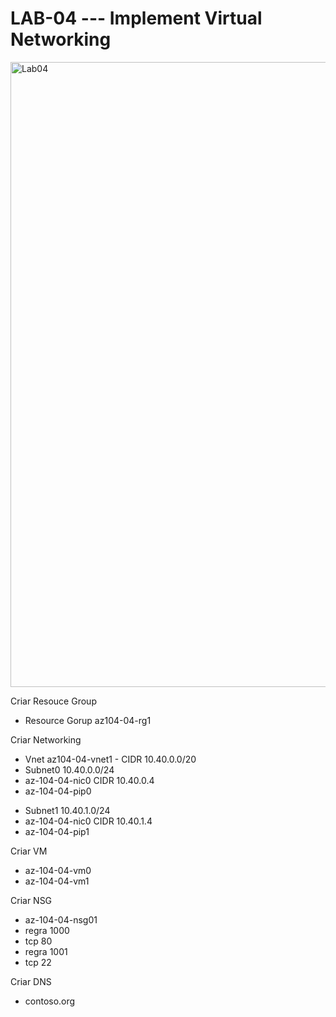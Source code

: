# LAB-04 --- Implement Virtual Networking

</p>
<img src="https://user-images.githubusercontent.com/91704169/228549661-8687ed46-4ab1-4002-8964-dd282877e9bd.png" min-width=1000px" max-width="100px" width="1000px" align="centter" alt="Lab04">

Criar Resouce Group
- Resource Gorup az104-04-rg1

Criar Networking
- Vnet az104-04-vnet1 - CIDR 10.40.0.0/20 
- Subnet0 10.40.0.0/24 
- az-104-04-nic0 CIDR 10.40.0.4
- az-104-04-pip0 </p>
- Subnet1 10.40.1.0/24
- az-104-04-nic0 CIDR 10.40.1.4
- az-104-04-pip1

Criar VM
- az-104-04-vm0
- az-104-04-vm1

Criar NSG
- az-104-04-nsg01
- regra 1000
- tcp 80
- regra 1001
- tcp 22

Criar DNS
- contoso.org

